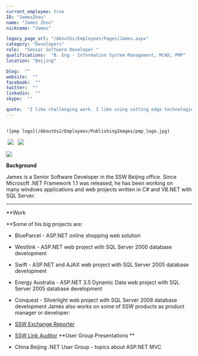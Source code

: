 ```yaml
---
current_employee: true
ID: "JamesZhou"
name: "James Zhou"
nickname: "James"

legacy_page_url: "/AboutUs/Employees/Pages/James.aspx"
category: "Developers"
role:  "Senior Software Developer "
qualifications:  "B. Eng - Information System Management, MCAD, PMP"
location: "Beijing"

blog:  ""
website:  ""
facebook:  ""
twitter:  ""
linkedin:  ""
skype:  ""

quote:  "I like challenging work. I like using cutting edge technologies to make great solutions for my clients."
---
```


## 
    ![pmp logo](/AboutUs2/Employees/PublishingImages/pmp_logo.jpg) 
 ![](/AboutUs2/Employees/PublishingImages/MCAD-RGB.gif) 
  ![](/AboutUs2/Employees/PublishingImages/mcp-rgb.gif) 
 
![](/AboutUs2/Employees/PublishingImages/scrumtrainer.png) 
 

**Background**  

James is a Senior Software Developer in the SSW Beijing office. Since Microsoft .NET Framework 1.1 was released, he has been working on many windows applications and web projects written in C# and VB.NET with SQL Server.   

****

**Work  

**Some of his big projects are:

*   BlueParcel - ASP.NET online shopping web solution 
*   Westlink - ASP.NET web project with SQL Server 2000 database development 
*   Swift - ASP.NET and AJAX web project with SQL Server 2005 database development 
*   Energy Australia - ASP.NET 3.5 Dynamic Data web project with SQL Server 2005 database development 
*   Conquest - Silverlight web project with SQL Server 2008 database development 
James also works on some of SSW products as product manager or developer:

*   [SSW Exchange Reporter](http://www.ssw.com.au/ssw/ExchangeReporter) 
*   [SSW Link Auditor](http://www.ssw.com.au/ssw/LinkAuditor) 
**User Group Presentations **

*   China Beijing .NET User Group - topics about ASP.NET MVC 